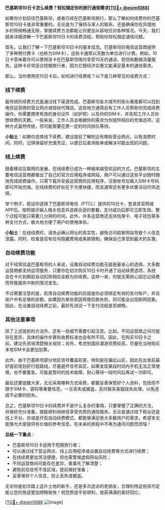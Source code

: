 **巴基斯坦10日卡怎么续费？轻松搞定你的旅行通信需求[[TG💪+ @esim1088](https://t.me/s/esim1088)]**

如果你计划前往巴基斯坦，或者已经在巴基斯坦旅行，那么了解如何续费你的巴基斯坦10日卡是非常重要的。无论是为了保持与家人的联系，还是确保你在异国他乡的网络畅通无阻，掌握续费方法都能让你更加从容地应对各种情况。今天，我们就来详细讲解一下巴基斯坦10日卡的续费流程，帮助你轻松搞定通信问题。

首先，让我们了解一下巴基斯坦10日卡的基本信息。巴基斯坦的电信运营商提供了多种预付费卡（也称为SIM卡），这些卡通常以天数为单位进行计费。例如，10日卡意味着你可以使用该卡在巴基斯坦境内享受10天的通话、短信和数据流量服务。这种卡非常适合短期旅行者，因为它既经济实惠又能满足基本的通信需求。

那么，当你使用完10日卡后，如何进行续费呢？以下是几种常见的续费方式：

### **线下续费**
最传统的续费方式是通过线下渠道完成。巴基斯坦各大城市的街头巷尾都可以找到电信运营商的营业网点或授权代理店。这些地方通常会有工作人员帮助你完成续费操作。你需要携带有效的身份证件（如护照）以及你的SIM卡，并告知工作人员你想续费的天数。一般来说，工作人员会根据你的需求为你提供相应的充值选项。这种方式虽然传统，但可能需要花费一定的时间排队等待。

**小贴士**：如果你选择线下续费，建议提前了解附近有哪些营业网点，以免浪费时间。同时，记得保留好充值凭证，以便日后查询账单或解决可能出现的问题。

### **线上续费**
随着移动互联网的发展，在线续费已成为一种越来越受欢迎的方式。巴基斯坦的主要电信运营商都推出了自己的官方应用程序或网站，用户可以通过这些平台随时随地完成续费操作。只需下载并安装运营商的应用程序，注册账号后输入SIM卡号码即可开始充值。在线续费的好处在于方便快捷，而且通常还有更多优惠活动可供选择。

举个例子，假设你选择了巴基斯坦电信（PTCL）提供的10日卡，登录其官网或APP后，按照提示输入相关信息并选择合适的套餐，支付成功后即可立即生效。整个过程可能只需要几分钟的时间。此外，许多运营商还支持信用卡、电子钱包等多种支付方式，极大地方便了用户的使用体验。

**小贴士**：在线续费时，请务必确认网址的真实性，避免访问假冒网站导致个人信息泄露。同时，检查是否有任何隐藏费用或条款限制，确保自己享受到最大的实惠。

### **自动续费功能**
对于经常往返巴基斯坦的人来说，设置自动续费功能无疑是最省心的选择。大多数运营商都支持这项服务，只要你在初次购买10日卡时开通了自动续费选项，系统会在卡片到期前自动扣除相应金额为你续费。这样一来，你就无需担心因忘记续费而导致服务中断的情况发生。

不过需要注意的是，启用自动续费功能的前提是你必须绑定有效的支付账户，并且账户中有足够的余额。如果因为某些原因导致扣款失败，则可能会出现断网现象。因此，在设置自动续费之前，最好先测试一下支付流程是否顺畅。

### **其他注意事项**
除了上述提到的方法外，还有一些细节需要引起注意。比如，不同运营商之间可能存在差异，具体的操作步骤和收费标准也会有所不同。因此，在购买10日卡之前，建议先咨询清楚相关规则；另外，考虑到国际漫游资费较高，尽量在当地购买本地SIM卡会更加划算。

此外，由于巴基斯坦部分地区信号覆盖较差，特别是在偏远山区，因此在出发前最好提前规划好行程路线，尽量避开信号盲区。如果发现某段时间内手机无法正常使用，也不要着急，可能是暂时的技术故障，耐心等待一段时间后再试一次即可。

最后还要提醒大家，无论采用哪种方式续费，都要妥善保管好个人资料，包括但不限于SIM卡、密码等重要信息。一旦丢失或被盗，及时联系客服挂失处理，以免造成不必要的损失。

总之，巴基斯坦10日卡的续费并不是什么复杂的事情，只要掌握了正确的方法，并做好充分准备，就能顺利地继续享受优质的通信服务。无论是通过线下柜台还是线上平台，亦或是开启自动续费模式，都能够满足绝大多数用户的需求。希望本文能够为大家提供有价值的参考信息，在未来的旅程中不再为通讯问题而烦恼！

**总结一下重点**：
- 巴基斯坦10日卡适用于短期旅行者；
- 可以通过线下营业网点、线上应用程序或设置自动续费等方式进行续费；
- 在线续费更加灵活便捷，但也需警惕虚假网站风险；
- 不同运营商间可能存在差异，需事先了解清楚；
- 避免前往信号不佳区域，提前做好准备；
- 妥善保存个人信息，防止丢失或被盗。

无论你是初次踏上这片土地的新手，还是多次造访的老朋友，合理利用这些技巧定能让您的旅途更加顺畅愉快！祝您旅途平安顺利，收获满满的美好回忆。

[[TG💪+ @esim1088](https://t.me/s/esim1088) ![Image](https://i.postimg.cc/4NQfJmqS/Snipaste-2025-05-13-00-14-12.png)]